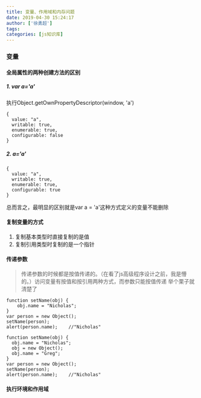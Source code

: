 ```yaml
---
title: 变量、作用域和内存问题
date: 2019-04-30 15:24:17
author: ['徐勇超']
tags:
categories: [js知识库]
---
```

### 变量
#### 全局属性的两种创建方法的区别
##### 1. var a='a'
执行Object.getOwnPropertyDescriptor(window, 'a')
```
{
  value: "a", 
  writable: true,
  enumerable: true,
  configurable: false
}
```

##### 2. a='a'
```
{
  value: "a",
  writable: true,
  enumerable: true,
  configurable: true
}
```
总而言之，最明显的区别就是var a = 'a'这种方式定义的变量不能删除

#### 复制变量的方式
1. 复制基本类型时直接复制的是值
2. 复制引用类型时复制的是一个指针

#### 传递参数
>传递参数的时候都是按值传递的。（在看了js高级程序设计之前，我是懵的。）访问变量有按值和按引用两种方式，而参数只能按值传递
举个栗子就清楚了
```
function setName(obj) {
    obj.name = "Nicholas";
}
var person = new Object();
setName(person);
alert(person.name);    //"Nicholas"
```

```
function setName(obj) {
  obj.name = "Nicholas";
  obj = new Object();
  obj.name = "Greg";
}
var person = new Object();
setName(person);
alert(person.name);    //"Nicholas"
```

#### 执行环境和作用域
